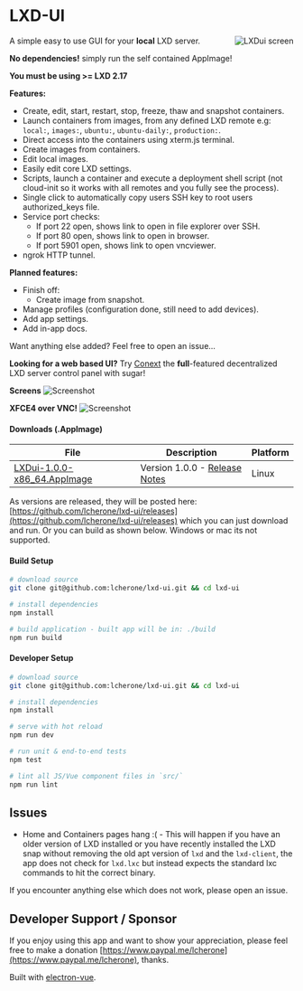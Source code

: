 # LXD-UI

<img src="https://i.imgur.com/MDcbkne.png" alt="LXDui screen" title="LXDui" align="right" />

A simple easy to use GUI for your **local** LXD server.

**No dependencies!** simply run the self contained AppImage!

**You must be using >= LXD 2.17**

**Features:**

 - Create, edit, start, restart, stop, freeze, thaw and snapshot containers.
 - Launch containers from images, from any defined LXD remote e.g: `local:`, `images:`, `ubuntu:`, `ubuntu-daily:`, `production:`.
 - Direct access into the containers using xterm.js terminal.
 - Create images from containers.
 - Edit local images.
 - Easily edit core LXD settings.
 - Scripts, launch a container and execute a deployment shell script (not cloud-init so it works with all remotes and you fully see the process).
 - Single click to automatically copy users SSH key to root users authorized_keys file.
 - Service port checks:
   - If port 22 open, shows link to open in file explorer over SSH.
   - If port 80 open, shows link to open in browser.
   - If port 5901 open, shows link to open vncviewer.
 - ngrok HTTP tunnel.
  

**Planned features:**

 - Finish off:
   - Create image from snapshot.
 - Manage profiles (configuration done, still need to add devices).
 - Add app settings.
 - Add in-app docs.

Want anything else added? Feel free to open an issue... 

**Looking for a web based UI?** Try [Conext](https://github.com/lcherone/Conext) the **full**-featured decentralized LXD server control panel with sugar! 

**Screens**
![Screenshot](https://i.imgur.com/Yr0WaCy.gif)

**XFCE4 over VNC!**
![Screenshot](https://i.imgur.com/3VoYpCX.gif)


#### Downloads (.AppImage)

| File | Description | Platform
| --- | --- | --- |
| [LXDui-1.0.0-x86_64.AppImage](https://github.com/lcherone/lxd-ui/releases/download/1.0.0/LXDui-1.0.0-x86_64.AppImage) | Version 1.0.0 - [Release Notes](https://github.com/lcherone/lxd-ui/releases/tag/1.0.0) | Linux

As versions are released, they will be posted here: [https://github.com/lcherone/lxd-ui/releases](https://github.com/lcherone/lxd-ui/releases) 
which you can just download and run. Or you can build as shown below. Windows or mac its not supported.

#### Build Setup

``` bash
# download source
git clone git@github.com:lcherone/lxd-ui.git && cd lxd-ui

# install dependencies
npm install

# build application - built app will be in: ./build
npm run build

```

#### Developer Setup

``` bash
# download source
git clone git@github.com:lcherone/lxd-ui.git && cd lxd-ui

# install dependencies
npm install

# serve with hot reload
npm run dev

# run unit & end-to-end tests
npm test

# lint all JS/Vue component files in `src/`
npm run lint

```

## Issues

 - Home and Containers pages hang :( - This will happen if you have an older version of LXD installed or you have recently installed the LXD snap without removing the old apt version of `lxd` and the `lxd-client`, the app does not check for `lxd.lxc` but instead expects the standard lxc commands to hit the correct binary.
 
If you encounter anything else which does not work, please open an issue.

## Developer Support / Sponsor

If you enjoy using this app and want to show your appreciation,
please feel free to make a donation [https://www.paypal.me/lcherone](https://www.paypal.me/lcherone), thanks.

Built with [electron-vue](https://github.com/SimulatedGREG/electron-vue).
